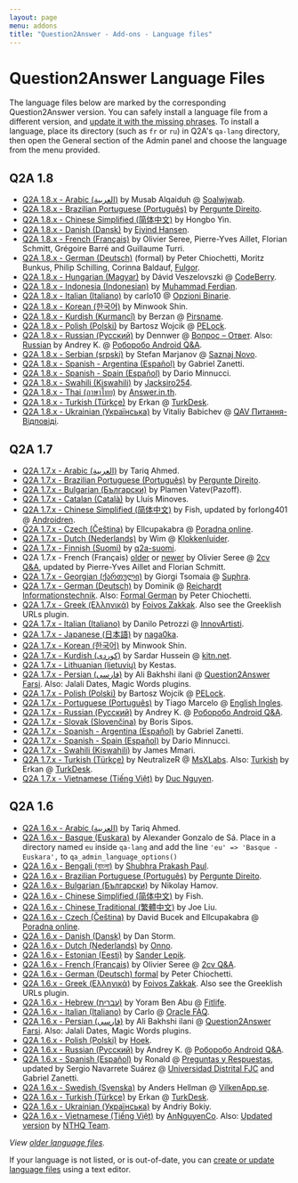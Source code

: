 ```yaml
---
layout: page
menu: addons
title: "Question2Answer - Add-ons - Language files"
---
```


# Question2Answer Language Files

The language files below are marked by the corresponding Question2Answer version. You can safely install a language file from a different version, and [update it with the missing phrases](/translate/). To install a language, place its directory (such as `fr` or `ru`) in Q2A's `qa-lang` directory, then open the General section of the Admin panel and choose the language from the menu provided.

## Q2A 1.8

- [Q2A 1.8.x - Arabic (العربية)](http://www.mediafire.com/file/j33or1rf9z6owjn/ar.zip) by Musab Alqaiduh @ [Soalwjwab](https://soalwjwab.com/).
- [Q2A 1.8.x - Brazilian Portuguese (Português)](http://www.question2answer.org/third-party/question2answer-1.8-language-pt-BR.zip) by [Pergunte Direito](http://www.perguntedireito.com.br/).
- [Q2A 1.8.x - Chinese Simplified (简体中文)](https://github.com/yinhongbo/q2a-lang-cn) by Hongbo Yin.
- [Q2A 1.8.x - Danish (Dansk)](https://github.com/ejvindh/q2a-da) by [Ejvind Hansen](http://ejvindh.net/en).
- [Q2A 1.8.x - French (Français)](https://github.com/mrflos/q2a-lang-fr) by Olivier Seree, Pierre-Yves Aillet, Florian Schmitt, Grégoire Barré and Guillaume Turri.
- [Q2A 1.8.x - German (Deutsch)](https://github.com/fulgor/q2a-lang-de-formal) (formal) by Peter Chiochetti, Moritz Bunkus, Philip Schilling, Corinna Baldauf, [Fulgor](https://github.com/fulgor).
- [Q2A 1.8.x - Hungarian (Magyar)](https://github.com/vdavid/question2answer-hu-hu) by Dávid Veszelovszki @ [CodeBerry](https://codeberryschool.com/).
- [Q2A 1.8.x - Indonesia (Indonesian)](https://github.com/ferdyzz4/q2a-bahasa-indonesia) by [Muhammad Ferdian](https://github.com/ferdyzz4).
- [Q2A 1.8.x - Italian (Italiano)](https://github.com/forexUp/Question2Answer) by carlo10 @ [Opzioni Binarie](http://opzionibinarie1.altervista.org/).
- [Q2A 1.8.x - Korean (한국어)](https://github.com/minwook-shin/q2a-korean-translation) by Minwook Shin.
- [Q2A 1.8.x - Kurdish (Kurmancî)](https://github.com/brznbrzn/q2a-Kurdish-Lang-Latine-translation) by Berzan @ [Pirsname](http://www.pirsname.com/).
- [Q2A 1.8.x - Polish (Polski)](https://github.com/PELock/Question2Answer) by Bartosz Wojcik @ [PELock](https://www.pelock.com).
- [Q2A 1.8.x - Russian (Русский)](https://github.com/Dennwer/Q2A-russian-translation) by Dennwer @ [Вопрос – Ответ](https://abees.ru/). Also: [Russian](https://github.com/ferasinka/q2a-lang-ru) by Andrey K. @ [Роборобо Android Q&A](http://roborobo.ru/).
- [Q2A 1.8.x - Serbian (srpski)](https://github.com/stefanmm/Q2A-serbian-translation) by Stefan Marjanov @ [Saznaj Novo](http://saznajnovo.com/).
- [Q2A 1.8.x - Spanish - Argentina (Español)](https://github.com/pupi1985/q2a-spanish-translation) by Gabriel Zanetti.
- [Q2A 1.8.x - Spanish - Spain (Español)](https://gitlab.com/midget/q2a-translation-es-ES/tags/1.8.0-0) by Dario Minnucci.
- [Q2A 1.8.x - Swahili (Kiswahili)](https://github.com/JackSiro254/Q2A-Swahili) by [Jacksiro254](https://appsmata.github.io/q2a/).
- [Q2A 1.8.x - Thai (ภาษาไทย)](https://github.com/rachnithit/th) by [Answer.in.th](https://answer.in.th/).
- [Q2A 1.8.x - Turkish (Türkçe)](http://turkdesk.org/downloads/Turkish-Q2A-1.8.x.zip) by Erkan @ [TurkDesk](http://turkdesk.org/).
- [Q2A 1.8.x - Ukrainian (Українська)](https://github.com/racer2021/uk) by Vitaliy Babichev @ [QAV Питання-Відповіді](https://qav.pp.ua/).
## Q2A 1.7

- [Q2A 1.7.x - Arabic (العربية)](https://github.com/pupi1985/q2a-arabic-translation) by Tariq Ahmed.
- [Q2A 1.7.x - Brazilian Portuguese (Português)](http://www.question2answer.org/third-party/question2answer-1.7-language-pt-BR.zip) by [Pergunte Direito](http://www.perguntedireito.com.br/).
- [Q2A 1.7.x - Bulgarian (Български)](https://github.com/pazoff/q2a-lang-bg) by Plamen Vatev(Pazoff).
- [Q2A 1.7.x - Catalan (Català)](https://github.com/pau-minoves/q2a-catalan-translation) by Lluís Minoves.
- [Q2A 1.7.x - Chinese Simplified (简体中文)](http://androidren.com/download/qa_lang/zh1_7_x.zip) by Fish, updated by forlong401 @ [Androidren](http://androidren.com/).
- [Q2A 1.7.x - Czech (Čeština)](http://www.question2answer.org/third-party/question2answer-1.7-language-cs.zip) by Ellcupakabra @ [Poradna online](http://czporadna.cz/).
- [Q2A 1.7.x - Dutch (Nederlands)](https://github.com/Wanabo/q2a-lang-nl/tree/1.7.x) by Wim @ [Klokkenluider](http://www.klokkenluider.org/).
- [Q2A 1.7.x - Finnish (Suomi)](https://github.com/q2a-suomi/q2a-suomikaannos) by [q2a-suomi](https://github.com/q2a-suomi).
- Q2A 1.7.x - French (Français) [older](http://www.question2answer.org/third-party/question2answer-1.7-language-fr.zip) or [newer](https://github.com/mrflos/q2a-lang-fr) by Olivier Seree @ [2cv Q&A](http://2cv.solu.fr), updated by Pierre-Yves Aillet and Florian Schmitt.
- [Q2A 1.7.x - Georgian (ქართული)](https://github.com/comcoma/question2answerGE) by Giorgi Tsomaia @ [Suphra](http://suphra.ge/).
- [Q2A 1.7.x - German (Deutsch)](https://github.com/ReichardtIT/q2a-lang-de) by Dominik @ [Reichardt Informationstechnik](http://www.reichardt-informationstechnik.de/). Also: [Formal German](http://www.trvb128.at/qa-lang/qa-lang-de-formal-174.zip) by Peter Chiochetti.
- [Q2A 1.7.x - Greek (Ελληνικά)](https://github.com/zakkak/qa-lang-el) by [Foivos Zakkak](http://foivos.zakkak.net/). Also see the Greeklish URLs plugin.
- [Q2A 1.7.x - Italian (Italiano)](http://www.question2answer.org/third-party/question2answer-1.7-language-it.zip) by Danilo Petrozzi @ [InnovArtisti](http://innovartisti.it/).
- [Q2A 1.7.x - Japanese (日本語)](https://github.com/naga0ka/Q2A-Japanese) by [naga0ka](https://github.com/naga0ka).
- [Q2A 1.7.x - Korean (한국어)](https://github.com/minwook-shin/q2a-korean-translation/tree/1.7-backup) by Minwook Shin.
- [Q2A 1.7.x - Kurdish (کوردی)](https://github.com/sardaren/Kurdish-Translation-for-Question2Answer) by Sardar Hussein @ [kitn.net](http://kitn.net/).
- [Q2A 1.7.x - Lithuanian (lietuvių)](http://www.question2answer.org/third-party/question2answer-1.7-language-lt.zip) by Kestas.
- [Q2A 1.7.x - Persian (فارسی)](http://question2answer-farsi.com/files/language/Fa-1.7.zip) by Ali Bakhshi ilani @ [Question2Answer Farsi](http://question2answer-farsi.com/). Also: Jalali Dates, Magic Words plugins.
- [Q2A 1.7.x - Polish (Polski)](https://github.com/PELock/Question2Answer) by Bartosz Wojcik @ [PELock](https://www.pelock.com).
- [Q2A 1.7.x - Portuguese (Português)](http://english-ingles.com/q2a-portuguese-pt_PT-translation.zip) by Tiago Marcelo @ [English Ingles](http://english-ingles.com/).
- [Q2A 1.7.x - Russian (Русский)](https://github.com/ferasinka/q2a-lang-ru) by Andrey K. @ [Роборобо Android Q&A](http://roborobo.ru/).
- [Q2A 1.7.x - Slovak (Slovenčina)](http://www.question2answer.org/third-party/question2answer-1.7-language-sk.zip) by Boris Sipos.
- [Q2A 1.7.x - Spanish - Argentina (Español)](https://github.com/pupi1985/q2a-spanish-translation) by Gabriel Zanetti.
- [Q2A 1.7.x - Spanish - Spain (Español)](https://gitlab.com/midget/q2a-translation-es-ES) by Dario Minnucci.
- [Q2A 1.7.x - Swahili (Kiswahili)](https://github.com/masterjimmy83/swahiliq2a) by James Mmari.
- [Q2A 1.7.x - Turkish (Türkçe)](http://dts.msxlabs.org/NeutralizeR/tr.zip) by NeutralizeR @ [MsXLabs](https://www.msxlabs.org/). Also: [Turkish](http://turkdesk.org/downloads/Turkish-Q2A-1.7.x.zip) by Erkan @ [TurkDesk](http://turkdesk.org/).
- [Q2A 1.7.x - Vietnamese (Tiếng Việt)](https://github.com/vanduc1102/viet-hoa-q2a) by [Duc Nguyen](https://github.com/vanduc1102).

## Q2A 1.6

- [Q2A 1.6.x - Arabic (العربية)](http://www.question2answer.org/third-party/question2answer-1.6-language-ar.zip) by Tariq Ahmed.
- [Q2A 1.6.x - Basque (Euskara)](https://github.com/alex18kr/Q2A-Euskara-Basque) by Alexander Gonzalo de Sá. Place in a directory named `eu` inside `qa-lang` and add the line `'eu' => 'Basque - Euskara',` to `qa_admin_language_options()`
- [Q2A 1.6.x - Bengali (বাংলা)](http://www.question2answer.org/third-party/question2answer-1.6-language-bn.zip) by [Shubhra Prakash Paul](http://shuvro.wordpress.com/).
- [Q2A 1.6.x - Brazilian Portuguese (Português)](http://www.question2answer.org/third-party/question2answer-1.6-language-pt-BR.zip) by [Pergunte Direito](http://www.perguntedireito.com.br/).
- [Q2A 1.6.x - Bulgarian (Български)](http://0xffffffff.com/?attachment_id=76) by Nikolay Hamov.
- [Q2A 1.6.x - Chinese Simplified (简体中文)](http://www.question2answer.org/third-party/question2answer-1.6-language-zh.zip) by Fish.
- [Q2A 1.6.x - Chinese Traditional (繁體中文)](http://www.question2answer.org/third-party/question2answer-1.6-language-zh-TW.zip) by Joe Liu.
- [Q2A 1.6.x - Czech (Čeština)](http://www.question2answer.org/third-party/question2answer-1.6-language-cs.zip) by David Bucek and Ellcupakabra @ [Poradna online](http://czporadna.cz/).
- [Q2A 1.6.x - Danish (Dansk)](https://github.com/Repox/question2answer-lang-da) by Dan Storm.
- [Q2A 1.6.x - Dutch (Nederlands)](https://github.com/InfinityLF/q2a-lang-nl) by [Onno](http://www.question2answer.org/qa/user/Onno).
- [Q2A 1.6.x - Estonian (Eesti)](https://github.com/sander85/Q2A-et) by [Sander Lepik](http://sander85.eu/).
- [Q2A 1.6.x - French (Français)](http://www.question2answer.org/third-party/question2answer-1.6-language-fr.zip) by Olivier Seree @ [2cv Q&A](http://2cv.solu.fr).
- [Q2A 1.6.x - German (Deutsch) formal](http://www.trvb128.at/qa-lang/qa-lang-de-formal-163.zip) by Peter Chiochetti.
- [Q2A 1.6.x - Greek (Ελληνικά)](https://github.com/zakkak/qa-lang-el) by [Foivos Zakkak](http://foivos.zakkak.net/). Also see the Greeklish URLs plugin.
- [Q2A 1.6.x - Hebrew (עברית)](http://www.question2answer.org/third-party/question2answer-1.6-language-he.zip) by Yoram Ben Abu @ [Fitlife](http://www.fitlife.co.il/).
- [Q2A 1.6.x - Italian (Italiano)](http://opzionibinarie1.altervista.org/qa-lang/it_1_6_2.rar) by Carlo @ [Oracle FAQ](http://oraclefaq.altervista.org/).
- [Q2A 1.6.x - Persian (فارسی)](http://question2answer-farsi.com/files/language/fa.zip) by Ali Bakhshi ilani @ [Question2Answer Farsi](http://question2answer-farsi.com/). Also: Jalali Dates, Magic Words plugins.
- [Q2A 1.6.x - Polish (Polski)](http://hoek.pl/pliki/q2a-pl.zip) by [Hoek](http://hoek.pl/).
- [Q2A 1.6.x - Russian (Русский)](https://github.com/ferasinka/q2a-lang-ru) by Andrey K. @ [Роборобо Android Q&A](http://roborobo.ru/).
- [Q2A 1.6.x - Spanish (Español)](https://github.com/pupi1985/q2a-spanish-translation) by Ronald @ [Preguntas y Respuestas](http://www.ppyrr.com/), updated by Sergio Navarrete Suárez @ [Universidad Distrital FJC](http://www.udistrital.edu.co/) and Gabriel Zanetti.
- [Q2A 1.6.x - Swedish (Svenska)](http://www.vilkenapp.se/q2a-files/q2a_1.6_swedish_sv_latest.zip) by Anders Hellman @ [VilkenApp.se](http://www.vilkenapp.se/).
- [Q2A 1.6.x - Turkish (Türkçe)](http://turkdesk.org/downloads/Turkish-Q2A-1.6.x.zip) by Erkan @ [TurkDesk](http://turkdesk.org/).
- [Q2A 1.6.x - Ukrainian (Українська)](http://sourceforge.net/projects/q2a-lang-uk/) by Andriy Bokiy.
- [Q2A 1.6.x - Vietnamese (Tiếng Việt)](http://annguyenco.com/hoidap/vi-qa-lang.zip) by [AnNguyenCo](http://www.annguyenco.com). Also: [Updated version](https://www.dropbox.com/s/z1gzuow0rz4rkyu/vi.zip?dl=0) by [NTHQ Team](https://namgivu.wordpress.com/2015/01/09/vietnamese-translation-for-question2answer-website/).

_View [older language files](/addons/translations-old/)._

If your language is not listed, or is out-of-date, you can [create or update language files](/translate/) using a text editor.
